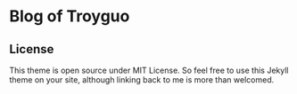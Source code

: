 # Blog of Troyguo

## License

This theme is open source under MIT License. So feel free to use this Jekyll theme on your site, although linking back to me is more than welcomed.
